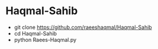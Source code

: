 # Haqmal-Sahib

* git clone https://github.com/raeeshaqmal/Haqmal-Sahib
* cd Haqmal-Sahib
* python Raees-Haqmal.py
